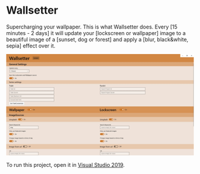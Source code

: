 # Wallsetter

Supercharging your wallpaper. This is what Wallsetter does. Every [15 minutes - 2 days] it will update your [lockscreen or wallpaper] image to a beautiful image of a [sunset, dog or forest] and apply a [blur, black&white, sepia] effect over it.

![An example of the application](screenshot.jpg)

To run this project, open it in [Visual Studio 2019](https://visualstudio.microsoft.com/vs/).